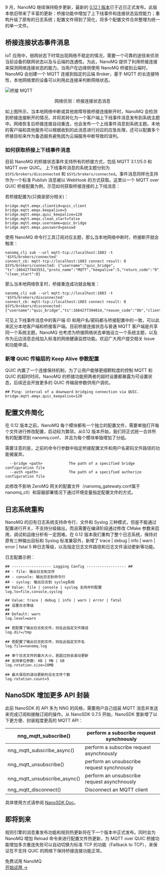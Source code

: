 9 月，NanoMQ 继续保持稳步更新，最新的 [0.12.1 版本](https://github.com/nanomq/nanomq/releases/tag/0.12.1)已于近日正式发布。此版本依旧带来了丰富的更新：桥接功能中增加了上下线事件和连接状态监控能力；重构升级了原有的日志系统；配置文件得到了简化，将多个配置文件合并整理为统一的单一文件。

## 桥接连接状态事件消息

IoT 应用中，弱网状态下时常出现网络不稳定的情况，需要一个可靠的途径来侦测当前设备的联网状态以及与云端的连通性。为此，NanoMQ 提供了利用桥接连接来探测网络连接状态的能力。当用户在边缘侧使用 NanoMQ 桥接到云端时，NanoMQ 会创建一个 MQTT 连接到指定的云端 Broker，基于 MQTT 的长连接特性，本地网络里的设备可以利用此连接来判断网络状态。

![桥接 MQTT](https://assets.emqx.com/images/5799e4f6ddc357fafb8ca36f24b66a58.png)

<center>网络侦测：桥接连接状态消息</center>

如上图所示，当本地网络中断或其他故障导致桥接连接断开时，NanoMQ 会检测到桥接连接断开的情况，并将其转化为一个客户端上下线事件消息发布到系统主题中。网络恢复后桥接连接自动重连，也会发布一个上线事件消息到系统主题。本地的客户端和其他服务可以根据收到的此消息进行对应的应急处理，还可以配置多个桥接目标来作为备选服务避免因为云端服务中断导致的误判。

### 如何获取桥接上下线事件消息

目前 NanoMQ 的桥接状态事件支持所有的桥接方式，包括 MQTT 3.1.1/5.0 和 MQTT over QUIC。 上下线事件消息的系统主题分别为 `$SYS/brokers/disconnected` 和 `$SYS/brokers/connected`。事件消息同样也支持作为一个标准 Publish 消息被以 WebHook 的方式获取。这里以一个 MQTT over QUIC 桥接配置为例，示范如何获取桥接连接的上下线消息：

若桥接配置为(只摘录部分相关)：

```
bridge.mqtt.emqx.clientid=quic_client
bridge.mqtt.emqx.keepalive=5
bridge.mqtt.emqx.quic_keepalive=120
bridge.mqtt.emqx.clean_start=false
bridge.mqtt.emqx.username=quic_bridge
bridge.mqtt.emqx.password=passwd
```

使用 NanoMQ 命令行工具订阅对应主题，那么当本地网络中断时，桥接断开就会触发：

```
nanomq_cli sub --url mqtt-tcp://localhost:1883 -t '$SYS/brokers/connected'
connect_cb: mqtt-tcp://localhost:1883 connect result: 0 
$SYS/brokers/connected: {"username":"quic_bridge", "ts":1664277443551,"proto_name":"MQTT","keepalive":5,"return_code":"0","proto_ver":4,"client_id":"quic_client", "clean_start":0}
```

那么当本地网络恢复时，桥接重连成功就会触发：

```
nanomq_cli sub --url mqtt-tcp://localhost:1883 -t '$SYS/brokers/disconnected'
connect_cb: mqtt-tcp://localhost:1883 connect result: 0 
$SYS/brokers/disconnected: {"username":"quic_bridge","ts":1664277394014,"reason_code":"8b","client_id":"quic_client"}
```

可见上下线事件消息中的客户端 ID 和用户名/密码都与桥接配置中的一致，可以此来区分本地客户端和桥接客户端。目前桥接连接状态与普通 MQTT 客户端是共享同一个系统主题，NanoMQ 也考虑为桥接网络状态单独设立一个系统主题，以及作为云边消息总线加入标准的网络健康监控功能。欢迎广大用户提交相关  Issue 和功能申请。

### 新增 QUIC 传输层的 Keep Alive 参数配置

QUIC 内置了一个连接保持机制，为了让用户能够更细颗粒度的控制 MQTT 和 QUIC 的超时时间，NanoMQ  的桥接功能把两者的超时设置都暴露为可设置状态，后续还会开放更多的 QUIC 传输层参数供用户调优。

```
## Ping: interval of a downward bridging connection via QUIC.
bridge.mqtt.emqx.quic_keepalive=120
```

## 配置文件简化

在 0.12 版本之前，NanoMQ 每个模块都有一个独立的配置文件，需要单独打开每个文件进行修改配置，启动较为繁琐。从0.12 版本开始，我们将正式统一合并所有的配置项到 nanomq.conf， 并且为每个模块单独增加了分组。

需要注意的是，之前的命令行参数中指定桥接配置文件和用户名密码文件路径的功能被废弃。

```
  --bridge <path>            The path of a specified bridge configuration file 
  --auth <path>              The path of a specified authorize configuration file 
```

此修改不影响 ZeroMQ 网关的配置文件（nanomq_gatewaty.conf属于 nanomq_cli）和容器部署情况下通过环境变量指定配置文件的方式。

## 日志系统重构

NanoMQ 的旧有日志系统支持命令行、文件和 Syslog 三种模式，但是不能通过配置进行开关，不支持分级输出，而且需要在编译阶段通过修改 CMake 参数来启用，调试和运维分析有一定困难。在 0.12 版本我们重构了整个日志系统，保持对原有三种输出目标和 Syslog 标准兼容外，新增了 trace | debug | info | warn | error | fatal 5 种日志等级，以及指定日志文件路径和日志文件滚动更新等功能。

日志配置示例：

```
## ------------------ Logging Config ------------------ ##
## - file: 输出日志到文件
## - console: 输出日志到命令行
## - syslog: 输出日志到 syslog系统
## Value: file | console | syslog 支持并列配置
log.to=file,console,syslog

## Value: trace | debug | info | warn | error | fatal
## 设置日志等级
##
## Default: warn
log.level=warn

## 若配置了输出日志到文件，则在此指定文件路径
log.dir=/tmp

## 若配置了输出日志到文件，则在此指定文件名
log.file=nanomq.log

## 单个日志文件的最大大小，若超过则会滚动更新
## 支持单位参数: KB | MB | GB
log.rotation.size=10MB

## 最大保存的滚动更新的日志文件个数
log.rotation.count=5
```

## NanoSDK 增加更多 API 封装

此前 NanoSDK 的 API 多为 NNG 的风格，需要用户自己组装 MQTT 消息并发送来完成订阅和接触订阅的操作。从 NanoSDK 0.7.5 开始，NanoSDK 里新增了以下更方便、封装程度更高的 MQTT API：

| nng_mqtt_subscribe()         | perform a subscribe request synchnously     |
| ---------------------------- | ------------------------------------------- |
| nng_mqtt_subscribe_async()   | perform a subscribe request asynchnously    |
| nng_mqtt_unsubscribe()       | perform an unsubscribe request synchnously  |
| nng_mqtt_unsubscribe_async() | perform an unsubscribe request asynchnously |
| nng_mqtt_disconnect()        | Disconnect an MQTT client                   |

具体使用方式请参阅 [NanoSDK Doc](https://github.com/emqx/NanoSDK/blob/0.7.5/docs/man/libnng.3.adoc#mqtt-message-handling)。

## 即将到来

规则引擎的消息重发布功能和规则热更新将在下一个版本中正式发布。同时会为 NanoMQ 增加 Reload 命令来进行配置文件热更新，为 MQTT over QUIC 桥接功能增加多次重连失败可以自动切换为标准 TCP 的功能（Fallback to TCP），来保证在不支持 QUIC 的网络下保持桥接连接功能正常。





<section class="promotion">
    <div>
        免费试用 NanoMQ
    </div>
    <a href="https://www.emqx.com/zh/try?product=nanomq" class="button is-gradient px-5">开始试用 →</a>
</section>
